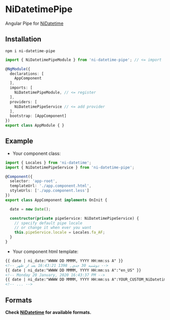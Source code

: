 # NiDatetimePipe
Angular Pipe for [NiDatetime](https://github.com/jone30rw/ni-angular/tree/master/projects/ni-datetime)

## Installation
    npm i ni-datetime-pipe

```typescript
import { NiDatetimePipeModule } from 'ni-datetime-pipe'; // <= import

@NgModule({
  declarations: [
    AppComponent
  ],
  imports: [
    NiDatetimePipeModule, // <= register
  ],
  providers: [
    NiDatetimePipeService // <= add provider
  ],
  bootstrap: [AppComponent]
})
export class AppModule { }
```

## Example
- Your component class:
```typescript
import { Locales } from 'ni-datetime';
import { NiDatetimePipeService } from 'ni-datetime-pipe';

@Component({
  selector: 'app-root',
  templateUrl: './app.component.html',
  styleUrls: ['./app.component.less']
})
export class AppComponent implements OnInit {

  date = new Date();

  constructor(private pipeService: NiDatetimePipeService) {
    // specify default pipe locale
    // or change it when ever you want
    this.pipeService.locale = Locales.fa_AF;
  }
}
```

- Your component html template:
```html
{{ date | ni_date:"WWWW DD MMMM, YYYY HH:mm:ss A" }}
<!-- دوشنبه 30 جدی, 1398 16:43:21 بعد از ظهر -->
{{ date | ni_date:"WWWW DD MMMM, YYYY HH:mm:ss A":"en_US" }}
<!-- Monday 20 January, 2020 16:43:37 PM -->
{{ date | ni_date:"WWWW DD MMMM, YYYY HH:mm:ss A":YOUR_CUSTOM_NiDatetimeLocale_OBJECT }}
<!-- ... -->
```

## Formats
**Check [NiDatetime](https://github.com/jone30rw/ni-angular/tree/master/projects/ni-datetime) for available formats.**